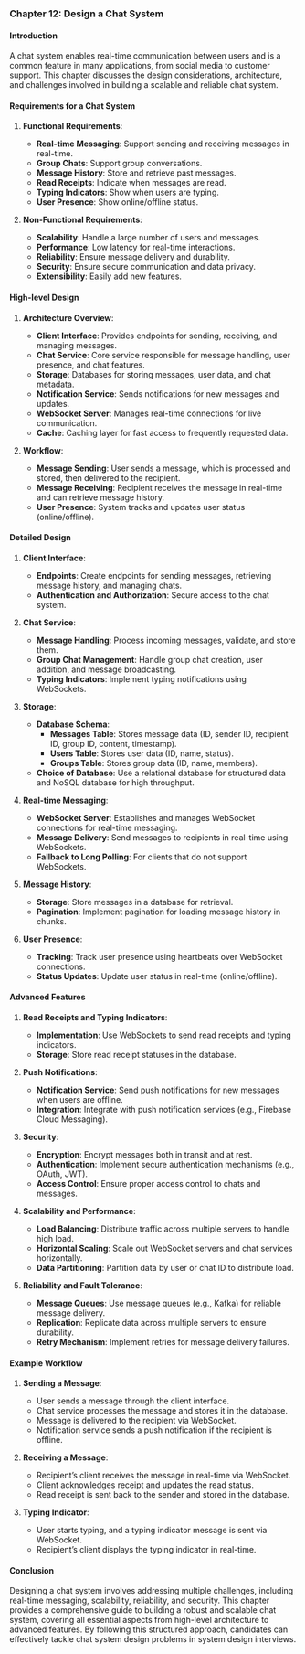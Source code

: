 ### Chapter 12: Design a Chat System

#### Introduction
A chat system enables real-time communication between users and is a common feature in many applications, from social media to customer support. This chapter discusses the design considerations, architecture, and challenges involved in building a scalable and reliable chat system.

#### Requirements for a Chat System

1. **Functional Requirements**:
   - **Real-time Messaging**: Support sending and receiving messages in real-time.
   - **Group Chats**: Support group conversations.
   - **Message History**: Store and retrieve past messages.
   - **Read Receipts**: Indicate when messages are read.
   - **Typing Indicators**: Show when users are typing.
   - **User Presence**: Show online/offline status.

2. **Non-Functional Requirements**:
   - **Scalability**: Handle a large number of users and messages.
   - **Performance**: Low latency for real-time interactions.
   - **Reliability**: Ensure message delivery and durability.
   - **Security**: Ensure secure communication and data privacy.
   - **Extensibility**: Easily add new features.

#### High-level Design

1. **Architecture Overview**:
   - **Client Interface**: Provides endpoints for sending, receiving, and managing messages.
   - **Chat Service**: Core service responsible for message handling, user presence, and chat features.
   - **Storage**: Databases for storing messages, user data, and chat metadata.
   - **Notification Service**: Sends notifications for new messages and updates.
   - **WebSocket Server**: Manages real-time connections for live communication.
   - **Cache**: Caching layer for fast access to frequently requested data.

2. **Workflow**:
   - **Message Sending**: User sends a message, which is processed and stored, then delivered to the recipient.
   - **Message Receiving**: Recipient receives the message in real-time and can retrieve message history.
   - **User Presence**: System tracks and updates user status (online/offline).

#### Detailed Design

1. **Client Interface**:
   - **Endpoints**: Create endpoints for sending messages, retrieving message history, and managing chats.
   - **Authentication and Authorization**: Secure access to the chat system.

2. **Chat Service**:
   - **Message Handling**: Process incoming messages, validate, and store them.
   - **Group Chat Management**: Handle group chat creation, user addition, and message broadcasting.
   - **Typing Indicators**: Implement typing notifications using WebSockets.

3. **Storage**:
   - **Database Schema**:
     - **Messages Table**: Stores message data (ID, sender ID, recipient ID, group ID, content, timestamp).
     - **Users Table**: Stores user data (ID, name, status).
     - **Groups Table**: Stores group data (ID, name, members).
   - **Choice of Database**: Use a relational database for structured data and NoSQL database for high throughput.

4. **Real-time Messaging**:
   - **WebSocket Server**: Establishes and manages WebSocket connections for real-time messaging.
   - **Message Delivery**: Send messages to recipients in real-time using WebSockets.
   - **Fallback to Long Polling**: For clients that do not support WebSockets.

5. **Message History**:
   - **Storage**: Store messages in a database for retrieval.
   - **Pagination**: Implement pagination for loading message history in chunks.

6. **User Presence**:
   - **Tracking**: Track user presence using heartbeats over WebSocket connections.
   - **Status Updates**: Update user status in real-time (online/offline).

#### Advanced Features

1. **Read Receipts and Typing Indicators**:
   - **Implementation**: Use WebSockets to send read receipts and typing indicators.
   - **Storage**: Store read receipt statuses in the database.

2. **Push Notifications**:
   - **Notification Service**: Send push notifications for new messages when users are offline.
   - **Integration**: Integrate with push notification services (e.g., Firebase Cloud Messaging).

3. **Security**:
   - **Encryption**: Encrypt messages both in transit and at rest.
   - **Authentication**: Implement secure authentication mechanisms (e.g., OAuth, JWT).
   - **Access Control**: Ensure proper access control to chats and messages.

4. **Scalability and Performance**:
   - **Load Balancing**: Distribute traffic across multiple servers to handle high load.
   - **Horizontal Scaling**: Scale out WebSocket servers and chat services horizontally.
   - **Data Partitioning**: Partition data by user or chat ID to distribute load.

5. **Reliability and Fault Tolerance**:
   - **Message Queues**: Use message queues (e.g., Kafka) for reliable message delivery.
   - **Replication**: Replicate data across multiple servers to ensure durability.
   - **Retry Mechanism**: Implement retries for message delivery failures.

#### Example Workflow

1. **Sending a Message**:
   - User sends a message through the client interface.
   - Chat service processes the message and stores it in the database.
   - Message is delivered to the recipient via WebSocket.
   - Notification service sends a push notification if the recipient is offline.

2. **Receiving a Message**:
   - Recipient’s client receives the message in real-time via WebSocket.
   - Client acknowledges receipt and updates the read status.
   - Read receipt is sent back to the sender and stored in the database.

3. **Typing Indicator**:
   - User starts typing, and a typing indicator message is sent via WebSocket.
   - Recipient’s client displays the typing indicator in real-time.

#### Conclusion
Designing a chat system involves addressing multiple challenges, including real-time messaging, scalability, reliability, and security. This chapter provides a comprehensive guide to building a robust and scalable chat system, covering all essential aspects from high-level architecture to advanced features. By following this structured approach, candidates can effectively tackle chat system design problems in system design interviews.